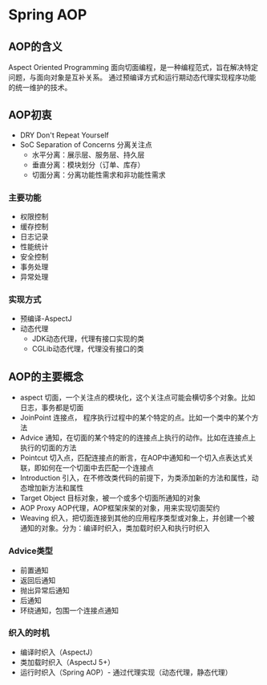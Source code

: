 # Spring AOP

## AOP的含义
Aspect Oriented Programming 面向切面编程，是一种编程范式，旨在解决特定问题，与面向对象是互补关系。
通过预编译方式和运行期动态代理实现程序功能的统一维护的技术。

## AOP初衷
- DRY Don't Repeat Yourself
- SoC Separation of Concerns 分离关注点
  - 水平分离：展示层、服务层、持久层
  - 垂直分离：模块划分（订单、库存）
  - 切面分离：分离功能性需求和非功能性需求

### 主要功能
- 权限控制
- 缓存控制
- 日志记录
- 性能统计
- 安全控制
- 事务处理
- 异常处理

### 实现方式
- 预编译-AspectJ
- 动态代理
  - JDK动态代理，代理有接口实现的类
  - CGLib动态代理，代理没有接口的类

## AOP的主要概念
- aspect 切面，一个关注点的模块化，这个关注点可能会横切多个对象。比如日志，事务都是切面
- JoinPoint 连接点， 程序执行过程中的某个特定的点。比如一个类中的某个方法
- Advice 通知，在切面的某个特定的的连接点上执行的动作。比如在连接点上执行的切面的方法
- Pointcut 切入点，匹配连接点的断言，在AOP中通知和一个切入点表达式关联，即如何在一个切面中去匹配一个连接点
- Introduction 引入，在不修改类代码的前提下，为类添加新的方法和属性，动态增加新方法和属性
- Target Object 目标对象，被一个或多个切面所通知的对象
- AOP Proxy AOP代理，AOP框架床架的对象，用来实现切面契约
- Weaving 织入，把切面连接到其他的应用程序类型或对象上，并创建一个被通知的对象。分为：编译时织入，类加载时织入和执行时织入

### Advice类型
- 前置通知
- 返回后通知
- 抛出异常后通知
- 后通知
- 环绕通知，包围一个连接点通知

### 织入的时机
- 编译时织入（AspectJ）
- 类加载时织入（AspectJ 5+）
- 运行时织入（Spring AOP）- 通过代理实现（动态代理，静态代理）








